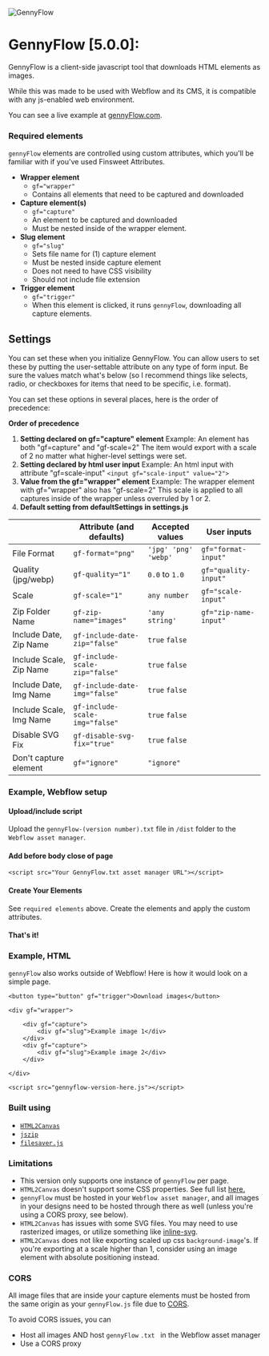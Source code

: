 
![GennyFlow](https://uploads-ssl.webflow.com/60c4c4c98684b37e4da3dde8/63a5ed906f28b58ba94bcafe_github.jpg)
# GennyFlow [5.0.0]:

GennyFlow is a client-side javascript tool that downloads HTML elements as images.

While this was made to be used with Webflow and its CMS, it is compatible with any js-enabled web environment.
  
You can see a live example at [gennyFlow.com](http://www.gennyflow.com).

### Required elements
`gennyFlow` elements are controlled using custom attributes, which you'll be familiar with if you've used Finsweet Attributes.

- **Wrapper element** 
	- `gf="wrapper"`
	- Contains all elements that need to be captured and downloaded
- **Capture element(s)**
	- `gf="capture"`
	- An element to be captured and downloaded
	- Must be nested inside of the wrapper element.
- **Slug element**
	- `gf="slug"`
	- Sets file name for (1) capture element
	- Must be nested inside capture element
	- Does not need to have CSS visibility
	- Should not include file extension
- **Trigger element**
	- `gf="trigger"`
	- When this element is clicked, it runs `gennyFlow`, downloading all capture elements.

## Settings

You can set these when you initialize GennyFlow.
You can allow users to set these by putting the user-settable attribute on any type of form input. Be sure the values match what's below (so I recommend things like selects, radio, or checkboxes for items that need to be specific, i.e. format).

You can set these options in several places, here is the order of precedence:

**Order of precedence**

1. **Setting declared on gf="capture" element**
		Example: An element has both "gf=capture" and "gf-scale=2"
		The item would export with a scale of 2 no matter what higher-level settings were set.
2. **Setting declared by html user input**
		Example: An html input with attribute "gf=scale-input"
		`<input gf="scale-input" value="2">`
3. **Value from the gf="wrapper" element**
		Example: The wrapper element with gf="wrapper" also has "gf-scale=2"
		This scale is applied to all captures inside of the wrapper unless overruled by 1 or 2.
4. **Default setting from defaultSettings in settings.js**


|                         | Attribute (and defaults)       | Accepted values               | User inputs            |
| ----------------------- | ------------------------------ | -------------------- | --------------------- |
| File Format             | `gf-format="png"`              | `'jpg' 'png' 'webp'` | `gf="format-input"`   |
| Quality (jpg/webp)      | `gf-quality="1"`               | `0.0` to `1.0`       | `gf="quality-input"`  |
| Scale                   | `gf-scale="1"`                 | `any number`                | `gf="scale-input"`    |
| Zip Folder Name         | `gf-zip-name="images"`         | `'any string'`    | `gf="zip-name-input"` |
| Include Date, Zip Name  | `gf-include-date-zip="false"`  | `true` `false`   |                       |
| Include Scale, Zip Name | `gf-include-scale-zip="false"` | `true` `false`   |                       |
| Include Date, Img Name  | `gf-include-date-img="false"`  | `true` `false`   |                       |
| Include Scale, Img Name | `gf-include-scale-img="false"` | `true` `false`   |                       |
| Disable SVG Fix         | `gf-disable-svg-fix="true"`    | `true` `false`   |                       |
| Don't capture element          | `gf="ignore"`                  | `"ignore"`           |                       |

### Example, Webflow setup

#### Upload/include script

Upload the `gennyFlow-(version number).txt` file in `/dist` folder to the `Webflow asset manager`. 

#### Add before body close of page

`<script src="Your GennyFlow.txt asset manager URL"></script>`

#### Create Your Elements

See `required elements` above. Create the elements and apply the custom attributes.

#### That's it!

### Example, HTML

`gennyFlow` also works outside of Webflow! Here is how it would look on a simple page.
```
<button type="button" gf="trigger">Download images</button> 

<div gf="wrapper"> 

    <div gf="capture">
        <div gf="slug">Example image 1</div>
    </div>
    <div gf="capture">
        <div gf="slug">Example image 2</div>
    </div>
    
</div>

<script src="gennyflow-version-here.js"></script>
```

### Built using

-  [`HTML2Canvas`](https://github.com/niklasvh/html2canvas)
-  [`jszip`](https://github.com/Stuk/jszip)
-  [`filesaver.js`](https://github.com/eligrey/FileSaver.js)


### Limitations

-   This version only supports one instance of `gennyFlow` per page.
-   `HTML2Canvas` doesn't support some CSS properties. See full list [here.](https://html2canvas.hertzen.com/features/)
-   `gennyFlow` must be hosted in your `Webflow asset manager`, and all images in your designs need to be hosted through there as well (unless you're using a CORS proxy, see below).
-   `HTML2Canvas` has issues with some SVG files. You may need to use rasterized images, or utilize something like [inline-svg](https://github.com/jonnyhaynes/inline-svg).
-   `HTML2Canvas` does not like exporting scaled up css `background-image`'s. If you're exporting at a scale higher than 1, consider using an image element with absolute positioning instead.

### CORS
All image files that are inside your capture elements must be hosted from the same origin as your `gennyFlow.js` file due to [CORS](https://developer.mozilla.org/en-US/docs/Web/HTTP/CORS).

To avoid CORS issues, you can
- Host all images AND host `gennyFlow` `.txt ` in the Webflow asset manager
- Use a CORS proxy 